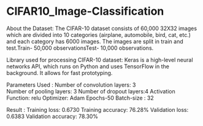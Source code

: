 # CIFAR10_Image-Classification

About the Dataset:
The CIFAR-10 dataset consists of 60,000 32X32 images which are divided into 10 categories (airplane, automobile, bird, cat, etc.) and each category has 6000 images. The images are split in train and test.Train- 50,000 observationsTest- 10,000 observations.

Library used for processing CIFAR-10 dataset: 
Keras is a high-level neural networks API, which runs on Python and uses TensorFlow in the background. It allows for fast prototyping.

Parameters Used :
Number of convolution layers: 3             
Number of pooling layers: 3
Number of dropout layers:4
Activation Function: relu
Optimizer: Adam
Epochs-50
Batch-size : 32 

Result : 
Training loss: 0.6730 
Training accuracy: 76.28% 
Validation loss: 0.6383 
Validation accuracy: 78.30%

